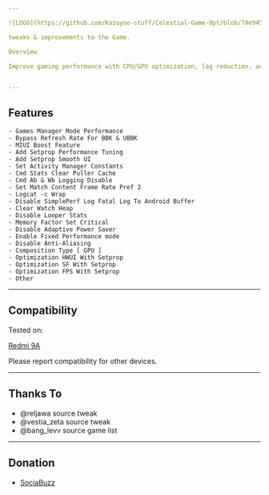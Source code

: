 ```yaml
---

![LOGO](https://github.com/Kazuyoo-stuff/Celestial-Game-Opt/blob/79e945d2cbb507542a88ddbacf14cd5cd3caa1f3/image/image.jpg)

tweaks & improvements to the Game.

Overview

Improve gaming performance with CPU/GPU optimization, lag reduction, and RAM optimization. Suitable for various games without manual settings.


---
```


## Features

```
- Games Manager Mode Performance
- Bypass Refresh Rate For BBK & UBBK
- MIUI Boost Feature
- Add Setprop Performance Tuning
- Add Setprop Smooth UI
- Set Activity Manager Constants
- Cmd Stats Clear Puller Cache
- Cmd Ab & Wb Logging Disable
- Set Match Content Frame Rate Pref 2
- Logcat -c Wrap
- Disable SimplePerf Log Fatal Log To Android Buffer
- Clear Watch Heap
- Disable Looper Stats
- Memory Factor Set Critical
- Disable Adaptive Power Saver
- Enable Fixed Performance mode
- Disable Anti-Aliasing
- Composition Type [ GPU ]
- Optimization HWUI With Setprop
- Optimization SF With Setprop
- Optimization FPS With Setprop
- Other

```

---

## Compatibility

Tested on:

[Redmi 9A](https://m.gsmarena.com/xiaomi_redmi_9a-10279.php)


Please report compatibility for other devices.


---

## Thanks To

- @reljawa source tweak
- @vestia_zeta source tweak
- @bang_levv source game list

---

## Donation

- [SociaBuzz](https://sociabuzz.com/dikyganteng_/tribe)
